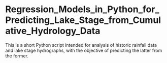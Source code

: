 # Regression_Models_in_Python_for_Predicting_Lake_Stage_from_Cumulative_Hydrology_Data
This is a short Python script intended for analysis of historic rainfall data and lake stage hydrographs, with the objective of predicting the latter from the former.
